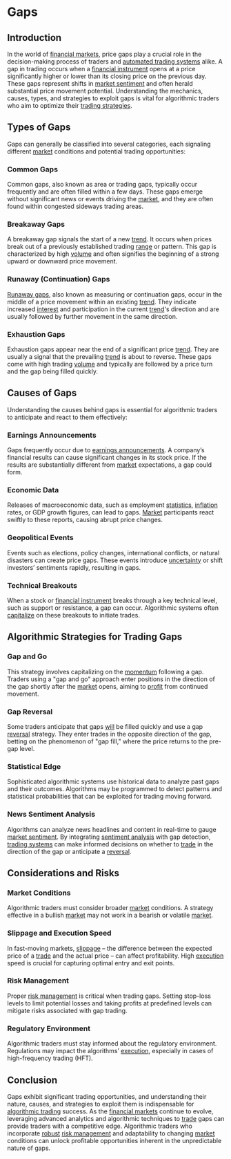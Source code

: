 # Gaps

## Introduction
In the world of [financial markets](../f/financial_market.md), price gaps play a crucial role in the decision-making process of traders and [automated trading systems](../a/automated_trading_systems.md) alike. A gap in trading occurs when a [financial instrument](../f/financial_instrument.md) opens at a price significantly higher or lower than its closing price on the previous day. These gaps represent shifts in [market sentiment](../m/market_sentiment.md) and often herald substantial price movement potential. Understanding the mechanics, causes, types, and strategies to exploit gaps is vital for algorithmic traders who aim to optimize their [trading strategies](../t/trading_strategies.md).

## Types of Gaps
Gaps can generally be classified into several categories, each signaling different [market](../m/market.md) conditions and potential trading opportunities:

### Common Gaps
Common gaps, also known as area or trading gaps, typically occur frequently and are often filled within a few days. These gaps emerge without significant news or events driving the [market](../m/market.md), and they are often found within congested sideways trading areas.

### Breakaway Gaps
A breakaway gap signals the start of a new [trend](../t/trend.md). It occurs when prices break out of a previously established trading [range](../r/range.md) or pattern. This gap is characterized by high [volume](../v/volume.md) and often signifies the beginning of a strong upward or downward price movement.

### Runaway (Continuation) Gaps
[Runaway gaps](../r/runaway_gaps.md), also known as measuring or continuation gaps, occur in the middle of a price movement within an existing [trend](../t/trend.md). They indicate increased [interest](../i/interest.md) and participation in the current [trend](../t/trend.md)'s direction and are usually followed by further movement in the same direction.

### Exhaustion Gaps
Exhaustion gaps appear near the end of a significant price [trend](../t/trend.md). They are usually a signal that the prevailing [trend](../t/trend.md) is about to reverse. These gaps come with high trading [volume](../v/volume.md) and typically are followed by a price turn and the gap being filled quickly.

## Causes of Gaps
Understanding the causes behind gaps is essential for algorithmic traders to anticipate and react to them effectively:

### Earnings Announcements
Gaps frequently occur due to [earnings announcements](../e/earnings_announcements.md). A company’s financial results can cause significant changes in its stock price. If the results are substantially different from [market](../m/market.md) expectations, a gap could form.

### Economic Data
Releases of macroeconomic data, such as employment [statistics](../s/statistics.md), [inflation](../i/inflation.md) rates, or GDP growth figures, can lead to gaps. [Market](../m/market.md) participants react swiftly to these reports, causing abrupt price changes.

### Geopolitical Events
Events such as elections, policy changes, international conflicts, or natural disasters can create price gaps. These events introduce [uncertainty](../u/uncertainty_in_trading.md) or shift investors’ sentiments rapidly, resulting in gaps.

### Technical Breakouts
When a stock or [financial instrument](../f/financial_instrument.md) breaks through a key technical level, such as support or resistance, a gap can occur. Algorithmic systems often [capitalize](../c/capitalize.md) on these breakouts to initiate trades.

## Algorithmic Strategies for Trading Gaps

### Gap and Go
This strategy involves capitalizing on the [momentum](../m/momentum.md) following a gap. Traders using a "gap and go" approach enter positions in the direction of the gap shortly after the [market](../m/market.md) opens, aiming to [profit](../p/profit.md) from continued movement.

### Gap Reversal
Some traders anticipate that gaps [will](../w/will.md) be filled quickly and use a gap [reversal](../r/reversal.md) strategy. They enter trades in the opposite direction of the gap, betting on the phenomenon of "gap fill," where the price returns to the pre-gap level.

### Statistical Edge
Sophisticated algorithmic systems use historical data to analyze past gaps and their outcomes. Algorithms may be programmed to detect patterns and statistical probabilities that can be exploited for trading moving forward.

### News Sentiment Analysis
Algorithms can analyze news headlines and content in real-time to gauge [market sentiment](../m/market_sentiment.md). By integrating [sentiment analysis](../s/sentiment_analysis.md) with gap detection, [trading systems](../t/trading_systems.md) can make informed decisions on whether to [trade](../t/trade.md) in the direction of the gap or anticipate a [reversal](../r/reversal.md).

## Considerations and Risks

### Market Conditions
Algorithmic traders must consider broader [market](../m/market.md) conditions. A strategy effective in a bullish [market](../m/market.md) may not work in a bearish or volatile [market](../m/market.md).

### Slippage and Execution Speed
In fast-moving markets, [slippage](../s/slippage.md) – the difference between the expected price of a [trade](../t/trade.md) and the actual price – can affect profitability. High [execution](../e/execution.md) speed is crucial for capturing optimal entry and exit points.

### Risk Management
Proper [risk management](../r/risk_management.md) is critical when trading gaps. Setting stop-loss levels to limit potential losses and taking profits at predefined levels can mitigate risks associated with gap trading.

### Regulatory Environment
Algorithmic traders must stay informed about the regulatory environment. Regulations may impact the algorithms’ [execution](../e/execution.md), especially in cases of high-frequency trading (HFT).

## Conclusion
Gaps exhibit significant trading opportunities, and understanding their nature, causes, and strategies to exploit them is indispensable for [algorithmic trading](../a/accountability.md) success. As the [financial markets](../f/financial_market.md) continue to evolve, leveraging advanced analytics and algorithmic techniques to [trade](../t/trade.md) gaps can provide traders with a competitive edge. Algorithmic traders who incorporate [robust](../r/robust.md) [risk management](../r/risk_management.md) and adaptability to changing [market](../m/market.md) conditions can unlock profitable opportunities inherent in the unpredictable nature of gaps.